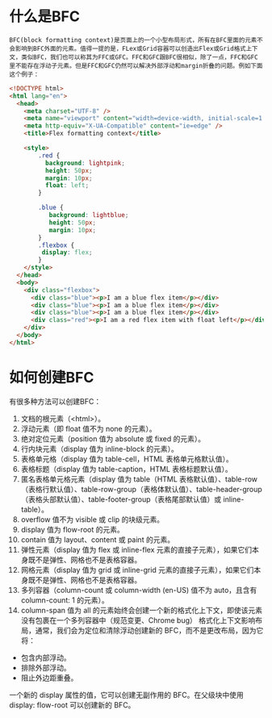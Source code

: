 # 什么是BFC
    BFC(block formatting context)是页面上的一个小型布局形式，所有在BFC里面的元素不会影响到BFC外面的元素。值得一提的是，FLex或Grid容器可以创造出Flex或Grid格式上下文，类似BFC，我们也可以称其为FFC或GFC。FFC和GFC跟BFC很相似，除了一点，FFC和GFC里不能存在浮动子元素。但是FFC和GFC仍然可以解决外部浮动和margin折叠的问题。例如下面这个例子：
```html
<!DOCTYPE html>
<html lang="en">
  <head>
    <meta charset="UTF-8" />
    <meta name="viewport" content="width=device-width, initial-scale=1.0" />
    <meta http-equiv="X-UA-Compatible" content="ie=edge" />
    <title>Flex formatting context</title>

    <style>
        .red {
          background: lightpink;
          height: 50px;
          margin: 10px;
          float: left;
        }

        .blue {
           background: lightblue;
           height: 50px;
           margin: 10px;
        }
        .flexbox {
         display: flex;
        }
    </style>
  </head>
  <body>
    <div class="flexbox">
      <div class="blue"><p>I am a blue flex item</p></div>
      <div class="blue"><p>I am a blue flex item</p></div>
      <div class="blue"><p>I am a blue flex item</p></div>
      <div class="red"><p>I am a red flex item with float left</p></div>
    </div>
  </body>
</html>

```
# 如何创建BFC
   有很多种方法可以创建BFC：
1. 文档的根元素（\<html\>）。
2. 浮动元素（即 float 值不为 none 的元素）。
3. 绝对定位元素（position 值为 absolute 或 fixed 的元素）。
4. 行内块元素（display 值为 inline-block 的元素）。
5. 表格单元格（display 值为 table-cell，HTML 表格单元格默认值）。
6. 表格标题（display 值为 table-caption，HTML 表格标题默认值）。
7. 匿名表格单元格元素（display 值为 table（HTML 表格默认值）、table-row（表格行默认值）、table-row-group（表格体默认值）、table-header-group（表格头部默认值）、table-footer-group（表格尾部默认值）或 inline-table）。
8. overflow 值不为 visible 或 clip 的块级元素。
9. display 值为 flow-root 的元素。
10. contain 值为 layout、content 或 paint 的元素。
11. 弹性元素（display 值为 flex 或 inline-flex 元素的直接子元素），如果它们本身既不是弹性、网格也不是表格容器。
12. 网格元素（display 值为 grid 或 inline-grid 元素的直接子元素），如果它们本身既不是弹性、网格也不是表格容器。
13. 多列容器（column-count 或 column-width (en-US) 值不为 auto，且含有 column-count: 1 的元素）。
14. column-span 值为 all 的元素始终会创建一个新的格式化上下文，即使该元素没有包裹在一个多列容器中（规范变更、Chrome bug）
格式化上下文影响布局，通常，我们会为定位和清除浮动创建新的 BFC，而不是更改布局，因为它将：
- 包含内部浮动。
- 排除外部浮动。
- 阻止外边距重叠。

一个新的 display 属性的值，它可以创建无副作用的 BFC。在父级块中使用 display: flow-root 可以创建新的 BFC。